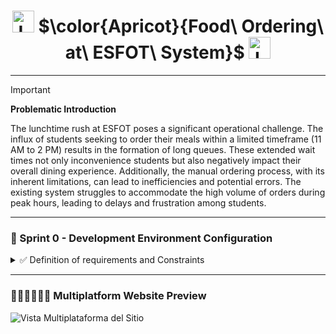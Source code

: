 <h1 align="center">
  <img height="35px" src="https://github.com/JohnMata0427/Food-Ordering-API-RESTful/assets/150484680/842b4e83-fd68-4f5e-8b20-e644053a69cf" alt="Logo">
  $\color{Apricot}{Food\ Ordering\ at\ ESFOT\ System}$
  <img height="35px" src="https://github.com/JohnMata0427/Food-Ordering-API-RESTful/assets/150484680/842b4e83-fd68-4f5e-8b20-e644053a69cf" alt="Logo">
</h1>

---

> [!IMPORTANT]
> **Problematic Introduction**
>
> The lunchtime rush at ESFOT poses a significant operational challenge.
> The influx of students seeking to order their meals within a limited timeframe (11 AM to 2 PM) results in the formation of long queues.
> These extended wait times not only inconvenience students but also negatively impact their overall dining experience.
> Additionally, the manual ordering process, with its inherent limitations, can lead to inefficiencies and potential errors.
> The existing system struggles to accommodate the high volume of orders during peak hours, leading to delays and frustration among students.

---

<h3 id="sprint-0">🥣 Sprint 0 - Development Environment Configuration</h3>

<details>
  <summary>✅ Definition of requirements and Constraints</summary>
> - ikss
> - The frontend has the following profiles: Cook and Student.
> - A backend and a series of public and private APIs are available for consumption.
> - The cook profile can register and log in.
> -The cook profile can manage his/her profile > - The cook profile can manage his/her profile
> - The cook profile can manage products
Student profile can register and log in 
> - Student profile can register and log in
> - The student profile can add products to cart
> - The student profile can checkout

</details>

---

### 👩🏻‍💻👨🏻‍💻 Multiplatform Website Preview

![Vista Multiplataforma del Sitio](https://github.com/user-attachments/assets/b460007d-3943-4e1e-a7b7-f85a6a7e111d)
